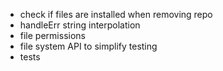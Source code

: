- check if files are installed when removing repo
- handleErr string interpolation
- file permissions
- file system API to simplify testing
- tests
